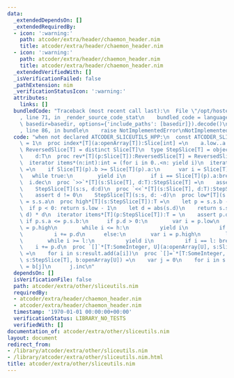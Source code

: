```yaml
---
data:
  _extendedDependsOn: []
  _extendedRequiredBy:
  - icon: ':warning:'
    path: atcoder/extra/header/chaemon_header.nim
    title: atcoder/extra/header/chaemon_header.nim
  - icon: ':warning:'
    path: atcoder/extra/header/chaemon_header.nim
    title: atcoder/extra/header/chaemon_header.nim
  _extendedVerifiedWith: []
  _isVerificationFailed: false
  _pathExtension: nim
  _verificationStatusIcon: ':warning:'
  attributes:
    links: []
  bundledCode: "Traceback (most recent call last):\n  File \"/opt/hostedtoolcache/Python/3.9.6/x64/lib/python3.9/site-packages/onlinejudge_verify/documentation/build.py\"\
    , line 71, in _render_source_code_stat\n    bundled_code = language.bundle(stat.path,\
    \ basedir=basedir, options={'include_paths': [basedir]}).decode()\n  File \"/opt/hostedtoolcache/Python/3.9.6/x64/lib/python3.9/site-packages/onlinejudge_verify/languages/nim.py\"\
    , line 86, in bundle\n    raise NotImplementedError\nNotImplementedError\n"
  code: "when not declared ATCODER_SLICEUTILS_HPP:\n  const ATCODER_SLICEUTILS_HPP*\
    \ = 1\n  proc index*[T](a:openArray[T]):Slice[int] =\n    a.low..a.high\n  type\
    \ ReversedSlice[T] = distinct Slice[T]\n  type StepSlice[T] = object\n    s:Slice[T]\n\
    \    d:T\n  proc rev*[T](p:Slice[T]):ReversedSlice[T] = ReversedSlice[T](p)\n\
    \  iterator items*(n:int):int = (for i in 0..<n: yield i)\n  iterator items*[T](p:ReversedSlice[T]):T\
    \ =\n    if Slice[T](p).b >= Slice[T](p).a:\n      var i = Slice[T](p).b\n   \
    \   while true:\n        yield i\n        if i == Slice[T](p).a:break\n      \
    \  i.dec\n  proc `>>`*[T](s:Slice[T], d:T):StepSlice[T] =\n    assert d != 0\n\
    \    StepSlice[T](s:s, d:d)\n  proc `<<`*[T](s:Slice[T], d:T):StepSlice[T] =\n\
    \    assert d != 0\n    StepSlice[T](s:s, d: -d)\n  proc low*[T](s:StepSlice[T]):T\
    \ = s.s.a\n  proc high*[T](s:StepSlice[T]):T =\n    let p = s.s.b - s.s.a\n  \
    \  if p < 0: return s.low - 1\n    let d = abs(s.d)\n    return s.s.a + (p div\
    \ d) * d\n  iterator items*[T](p:StepSlice[T]):T = \n    assert p.d != 0\n   \
    \ if p.s.a <= p.s.b:\n      if p.d > 0:\n        var i = p.low\n        let h\
    \ = p.high\n        while i <= h:\n          yield i\n          if i == h: break\n\
    \          i += p.d\n      else:\n        var i = p.high\n        let l = p.low\n\
    \        while i >= l:\n          yield i\n          if i == l: break\n      \
    \    i += p.d\n  proc `[]`*[T:SomeInteger, U](a:openArray[U], s:Slice[T]):seq[U]\
    \ =\n    for i in s:result.add(a[i])\n  proc `[]=`*[T:SomeInteger, U](a:var openArray[U],\
    \ s:StepSlice[T], b:openArray[U]) =\n    var j = 0\n    for i in s:\n      a[i]\
    \ = b[j]\n      j.inc\n"
  dependsOn: []
  isVerificationFile: false
  path: atcoder/extra/other/sliceutils.nim
  requiredBy:
  - atcoder/extra/header/chaemon_header.nim
  - atcoder/extra/header/chaemon_header.nim
  timestamp: '1970-01-01 00:00:00+00:00'
  verificationStatus: LIBRARY_NO_TESTS
  verifiedWith: []
documentation_of: atcoder/extra/other/sliceutils.nim
layout: document
redirect_from:
- /library/atcoder/extra/other/sliceutils.nim
- /library/atcoder/extra/other/sliceutils.nim.html
title: atcoder/extra/other/sliceutils.nim
---
```

